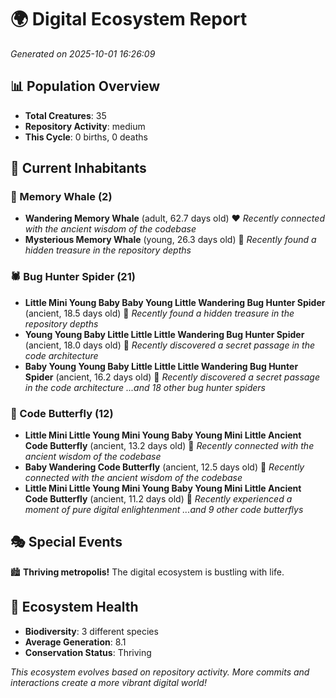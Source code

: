 # 🌍 Digital Ecosystem Report
*Generated on 2025-10-01 16:26:09*

## 📊 Population Overview
- **Total Creatures**: 35
- **Repository Activity**: medium
- **This Cycle**: 0 births, 0 deaths

## 👥 Current Inhabitants

### 🐋 Memory Whale (2)
- **Wandering Memory Whale** (adult, 62.7 days old) ❤️
  *Recently connected with the ancient wisdom of the codebase*
- **Mysterious Memory Whale** (young, 26.3 days old) 💚
  *Recently found a hidden treasure in the repository depths*

### 🕷️ Bug Hunter Spider (21)
- **Little Mini Young Baby Baby Young Little Wandering Bug Hunter Spider** (ancient, 18.5 days old) 💛
  *Recently found a hidden treasure in the repository depths*
- **Young Young Baby Little Little Little Wandering Bug Hunter Spider** (ancient, 18.0 days old) 💛
  *Recently discovered a secret passage in the code architecture*
- **Baby Young Young Baby Little Little Little Wandering Bug Hunter Spider** (ancient, 16.2 days old) 💛
  *Recently discovered a secret passage in the code architecture*
  *...and 18 other bug hunter spiders*

### 🦋 Code Butterfly (12)
- **Little Mini Little Young Mini Young Baby Young Mini Little Ancient Code Butterfly** (ancient, 13.2 days old) 💛
  *Recently connected with the ancient wisdom of the codebase*
- **Baby Wandering Code Butterfly** (ancient, 12.5 days old) 💛
  *Recently connected with the ancient wisdom of the codebase*
- **Little Mini Little Young Mini Young Baby Young Mini Little Ancient Code Butterfly** (ancient, 11.2 days old) 💛
  *Recently experienced a moment of pure digital enlightenment*
  *...and 9 other code butterflys*

## 🎭 Special Events

🏙️ **Thriving metropolis!** The digital ecosystem is bustling with life.

## 🔬 Ecosystem Health
- **Biodiversity**: 3 different species
- **Average Generation**: 8.1
- **Conservation Status**: Thriving

*This ecosystem evolves based on repository activity. More commits and interactions create a more vibrant digital world!*